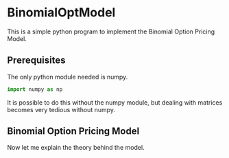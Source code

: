 # BinomialOptModel
This is a simple python program to implement the Binomial Option Pricing Model.
## Prerequisites
The only python module needed is numpy.
```python
import numpy as np
```
It is possible to do this without the numpy module, but dealing with matrices becomes very tedious without numpy.
## Binomial Option Pricing Model
Now let me explain the theory behind the model.
